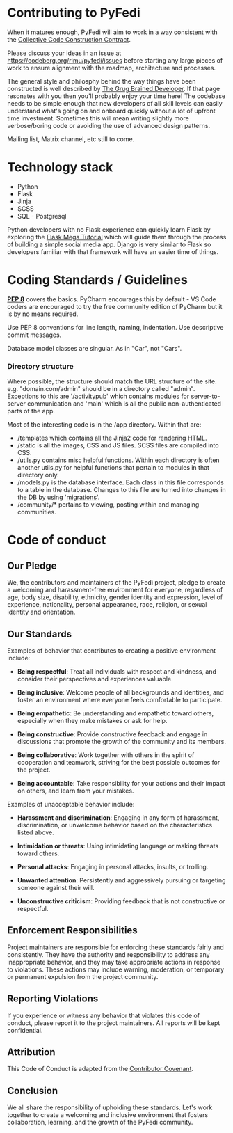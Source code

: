 # Contributing to PyFedi

When it matures enough, PyFedi will aim to work in a way consistent with the [Collective Code Construction Contract](https://42ity.org/c4.html).

Please discuss your ideas in an issue at https://codeberg.org/rimu/pyfedi/issues before 
starting any large pieces of work to ensure alignment with the roadmap, architecture and processes.

The general style and philosphy behind the way things have been constructed is well described by 
[The Grug Brained Developer](https://grugbrain.dev/). If that page resonates with you then you'll
probably enjoy your time here! The codebase needs to be simple enough that new developers of all
skill levels can easily understand what's going on and onboard quickly without a lot of upfront 
time investment. Sometimes this will mean writing slightly more verbose/boring code or avoiding the
use of advanced design patterns.

Mailing list, Matrix channel, etc still to come.

# Technology stack

- Python 
- Flask
- Jinja
- SCSS
- SQL - Postgresql

Python developers with no Flask experience can quickly learn Flask by exploring the 
[Flask Mega Tutorial](https://blog.miguelgrinberg.com/post/the-flask-mega-tutorial-part-i-hello-world) 
which will guide them through the process of building a simple social media app. Django is
very similar to Flask so developers familiar with that framework will have an easier
time of things.

# Coding Standards / Guidelines

**[PEP 8](https://peps.python.org/pep-0008/)** covers the basics. PyCharm encourages this by default - 
VS Code coders are encouraged to try the free community edition of PyCharm but it is by no means required. 

Use PEP 8 conventions for line length, naming, indentation. Use descriptive commit messages.

Database model classes are singular. As in "Car", not "Cars".

### Directory structure

Where possible, the structure should match the URL structure of the site. e.g. "domain.com/admin" 
should be in a directory called "admin". Exceptions to this are '/activitypub' which contains
modules for server-to-server communication and 'main' which is all the public non-authenticated
parts of the app.

Most of the interesting code is in the /app directory. Within that are:

 - /templates which contains all the Jinja2 code for rendering HTML.
 - /static is all the images, CSS and JS files. SCSS files are compiled into CSS.
 - /utils.py contains misc helpful functions. Within each directory is often another utils.py for
helpful functions that pertain to modules in that directory only.
 - /models.py is the database interface. Each class in this file corresponds to a table in the database. 
Changes to this file are turned into changes in the DB by using '[migrations](https://www.onlinetutorialspoint.com/flask/flask-how-to-upgrade-or-downgrade-database-migrations.html)'.
 - /community/* pertains to viewing, posting within and managing communities.

# Code of conduct

## Our Pledge

We, the contributors and maintainers of the PyFedi project, pledge to create a welcoming and harassment-free environment for everyone, regardless of age, body size, disability, ethnicity, gender identity and expression, level of experience, nationality, personal appearance, race, religion, or sexual identity and orientation.

## Our Standards

Examples of behavior that contributes to creating a positive environment include:

- **Being respectful**: Treat all individuals with respect and kindness, and consider their perspectives and experiences valuable.

- **Being inclusive**: Welcome people of all backgrounds and identities, and foster an environment where everyone feels comfortable to participate.

- **Being empathetic**: Be understanding and empathetic toward others, especially when they make mistakes or ask for help.

- **Being constructive**: Provide constructive feedback and engage in discussions that promote the growth of the community and its members.

- **Being collaborative**: Work together with others in the spirit of cooperation and teamwork, striving for the best possible outcomes for the project.

- **Being accountable**: Take responsibility for your actions and their impact on others, and learn from your mistakes.

Examples of unacceptable behavior include:

- **Harassment and discrimination**: Engaging in any form of harassment, discrimination, or unwelcome behavior based on the characteristics listed above.

- **Intimidation or threats**: Using intimidating language or making threats toward others.

- **Personal attacks**: Engaging in personal attacks, insults, or trolling.

- **Unwanted attention**: Persistently and aggressively pursuing or targeting someone against their will.

- **Unconstructive criticism**: Providing feedback that is not constructive or respectful.

## Enforcement Responsibilities

Project maintainers are responsible for enforcing these standards fairly and consistently. They have the authority and responsibility to address any inappropriate behavior, and they may take appropriate actions in response to violations. These actions may include warning, moderation, or temporary or permanent expulsion from the project community.

## Reporting Violations

If you experience or witness any behavior that violates this code of conduct, please report it to the project maintainers. All reports will be kept confidential.

## Attribution

This Code of Conduct is adapted from the [Contributor Covenant](https://www.contributor-covenant.org/version/2/0/code_of_conduct.html).

## Conclusion

We all share the responsibility of upholding these standards. Let's work together to create a welcoming and inclusive environment that fosters collaboration, learning, and the growth of the PyFedi community.
